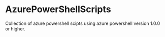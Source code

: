 # AzurePowerShellScripts
Collection of azure powershell scipts using azure powershell version 1.0.0 or higher.
